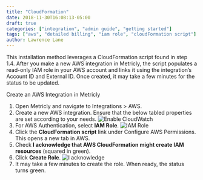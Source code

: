 ```yaml
---
title: "CloudFormation"
date: 2018-11-30T16:08:13-05:00
draft: true
categories: ["integration", "admin guide", "getting started"]
tags: ["aws", "detailed billing", "iam role", "cloudFormation script"]
author: Lawrence Lane
---
```

This installation method leverages a CloudFormation script found in step 1.4. After you make a new AWS integration in Metricly, the script populates a read-only IAM role in your AWS account and links it using the integration’s Account ID and External ID. Once created, it may take a few minutes for the status to be updated.

Create an AWS Integration in Metricly
1. Open Metricly and navigate to Integrations > AWS.
2. Create a new AWS integration. Ensure that the below tabled properties are set according to your needs.
![Enable CloudWatch](/images/CloudFormation-Installation/enable-cloudwatch.png)
3. For AWS Authentication, select **IAM Role**.
![IAM Role](/images/CloudFormation-Installation/iam-role.png)
4. Click the **CloudFormation script** link under Configure AWS Permissions. This opens a new tab in AWS.
5. Check **I acknowledge that AWS CloudFormation might create IAM resources** (squared in green).
6. Click **Create Role**.
![I acknowledge](/images/CloudFormation-Installation/i-acknowledge.png)
7. It may take a few minutes to create the role. When ready, the status turns green.
